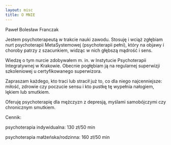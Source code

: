 ```yaml
---
layout: misc
title: O MNIE
---
```


Paweł Bolesław Franczak

Jestem psychoterapeutą w trakcie nauki zawodu. 
Stosuję i wciąż zgłębiam nurt psychoterapii MetaSystemowej (psychoterapii pełni), który na objawy i choroby  patrzy z szacunkiem, widząc w nich głębszą mądrość i sens.

Wiedzę o tym nurcie zdobywałem m. in. w Instytucie Psychoterapii Integratywnej w Krakowie. Obecnie pogłębiam ją na regularnej superwizji szkoleniowej u certyfikowanego superwizora. 

Zapraszam każdego, kto traci lub stracił już to, co dla niego najcenniejsze: miłość, zdrowie czy poczucie sensu i kto pustkę tę wypełnia nałogiem, lękiem lub smutkiem.

Oferuję psychoterapię dla mężczyzn z depresją, myślami samobójczymi czy chronicznym smutkiem.


Cennik: 

psychoterapia indywidualna: 130 zł/50 min

psychoterapia małżeńska/rodzinna: 160 zł/50 min
